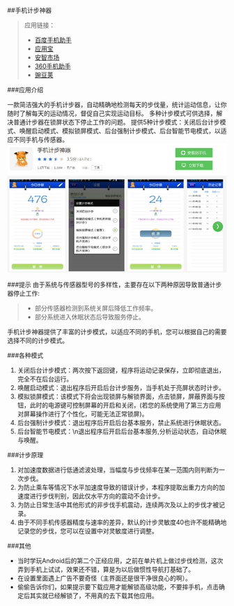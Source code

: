 ##手机计步神器

> 应用链接：
>
> + [百度手机助手](http://shouji.baidu.com/soft/item?docid=6956487&from=as&f=search_app_%E6%89%8B%E6%9C%BA%E4%B8%93%E4%B8%9A%E8%AE%A1%E6%AD%A5%E5%99%A8%40list_1_title%405%40header_software_input)
> + [应用宝](http://android.myapp.com/myapp/detail.htm?apkName=com.example.stridecalculation)
> + [安智市场](http://www.anzhi.com/soft_1826442.html)
> + [360手机助手](http://zhushou.360.cn/detail/index/soft_id/1955088?recrefer=SE_D_%E6%89%8B%E6%9C%BA%E4%B8%93%E4%B8%9A%E8%AE%A1%E6%AD%A5%E5%99%A8)
> + [豌豆荚](http://www.wandoujia.com/apps/com.example.stridecalculation)

###应用介绍

一款简洁强大的手机计步器，自动精确地检测每天的步伐量，统计运动信息，让你随时了解每天的运动情况，督促自己实现运动目标。 多种计步模式可供选择，解决普通计步器在锁屏状态下停止工作的问题。 提供5种计步模式：关闭后台计步模式、唤醒启动模式、模拟锁屏模式、后台强制计步模式、后台智能节电模式，以适应不同手机与传感器。
![](https://raw.githubusercontent.com/jiangqideng/resources/master/StrideCalculation.jpg)


###提示
由于系统与传感器型号的多样性，主要存在以下两种原因导致普通计步器停止工作:
> + 部分传感器检测到系统关屏后降低工作频率。
> + 部分系统进入休眠状态后导致服务停止。

手机计步神器提供了丰富的计步模式，以适应不同的手机，您可以根据自己的需要选择不同的计步模式。

###各种模式

1. 关闭后台计步模式：两次按下返回键，程序将运动记录保存，立即彻底退出，完全不在后台运行。
2. 唤醒启动模式：退出程序后开启后台计步服务，当手机处于亮屏状态时计步。
3. 模拟锁屏模式：该模式下将会出现锁屏与解锁界面，点击锁屏，屏蔽界面与按钮，此时的电源键可控制屏幕的开启和关闭，(若您的系统使用了第三方应用对屏幕操作进行了个性化，可能无法正常锁屏)。
4. 后台强制计步模式：退出程序后开启后台基本服务，禁止系统进行休眠状态。
5. 后台智能节电模式：\n退出程序后开启后台基本服务,分析运动状态，自动休眠与唤醒。

###计步原理

1. 对加速度数据进行低通滤波处理，当幅度与步伐频率在某一范围内则判断为一次步伐。
2. 为防止乘车等情况下水平加速度导致的错误计步，本程序提取出重力方向的加速度进行步伐判别，因此仅水平方向的震动不会计步。
3. 为防止日常生活中其他形式的非步伐手机震动，连续两次及以上的步伐才被记录。
4. 由于不同手机传感器精度与速率的差异，默认的计步灵敏度40也许不能精确地记录您的步伐，您可以在设置中对灵敏度进行调整。

###其他

+ 当时学玩Android后的第二个正经应用，之前在单片机上做过步伐检测，这次弄到手机上试试，效果还不错，算是为以后做惯性导航打基础了。
+ 在设置里面遇上广告不要奇怪（主界面还是很干净很良心的啊）。
+ 偷偷告诉你们，如果提示要下载应用才能解锁高级功能，不要摔手机，点击确定后其实就已经解锁了，不用真的去下载其他应用。